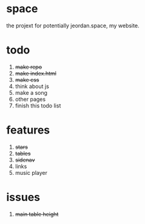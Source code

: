 # space
the projext for potentially jeordan.space, my website.

# todo
1. ~~make repo~~
2. ~~make index.html~~
3. ~~make css~~
4. think about js
5. make a song
6. other pages
7. finish this todo list

# features
1. ~~stars~~
2. ~~tables~~
3. ~~sidenav~~
4. links
5. music player

# issues
1. ~~main table height~~